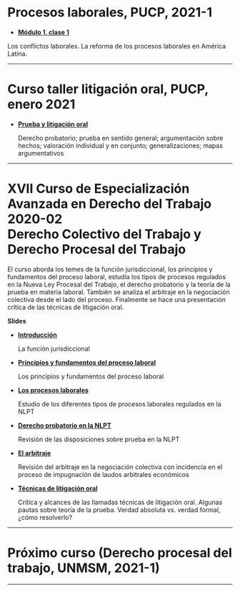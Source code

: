 # Procesos laborales, PUCP, 2021-1

* [**Módulo 1, clase 1**](https://paulparedes.github.io/slides-ah/TSS603-M1C1.html)

Los conflictos laborales. La reforma de los procesos laborales en América Latina.

* * *

# Curso taller litigación oral, PUCP, enero 2021

 * [**Prueba y litigación oral**](https://paulparedes.github.io/slides/pucp-2021-tlo-prueba.html)
 
   Derecho probatorio; prueba en sentido general; argumentación sobre hechos; valoración individual y en conjunto; generalizaciones; mapas argumentativos

* * *

# XVII Curso de Especialización Avanzada en Derecho del Trabajo 2020-02</br>Derecho Colectivo del Trabajo y Derecho Procesal del Trabajo

El curso aborda los temes de la función jurisdiccional, los principios y fundamentos del proceso laboral, estudia los tipos de procesos regulados en la Nueva Ley Procesal del Trabajo, el derecho probatorio y la teoría de la prueba en materia laboral. También se analiza el arbitraje en la negociación colectiva desde el lado del proceso. Finalmente se hace una presentación crítica de las técnicas de litigación oral.

**Slides**

 * [**Introducción**](https://paulparedes.github.io/slides/17cea-dt-1.html)
 
   La función jurisdiccional
   
 * [**Principios y fundamentos del proceso laboral**](https://paulparedes.github.io/slides/17cea-dt-2.html)
 
   Los principios y fundamentos del proceso laboral
   
 * [**Los procesos laborales**](https://paulparedes.github.io/slides/17cea-dt-3.html)
 
   Estudio de los diferentes tipos de procesos laborales regulados en la NLPT
   
 * [**Derecho probatorio en la NLPT**](https://paulparedes.github.io/slides/17cea-dt-4.html)
 
   Revisión de las disposiciones sobre prueba en la NLPT
   
 * [**El arbitraje**](https://paulparedes.github.io/slides/17cea-dt-5.html)
 
   Revisión del arbitraje en la negociación colectiva con incidencia en el proceso de impugnación de laudos arbitrales económicos
   
 * [**Técnicas de litigación oral**](https://paulparedes.github.io/slides/17cea-dt-6.html)
 
   Crítica y alcances de las llamadas técnicas de litigación oral. Algunas pautas sobre teoría de la prueba. Verdad absoluta vs. verdad formal, ¿cómo resolverlo?
   
* * *

# Próximo curso (Derecho procesal del trabajo, UNMSM, 2021-1)

* * *

